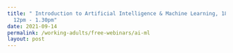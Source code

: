 ```yaml
---
title: " Introduction to Artificial Intelligence & Machine Learning, 18 Nov,
  12pm - 1.30pm"
date: 2021-09-14
permalink: /working-adults/free-webinars/ai-ml
layout: post
---
```


